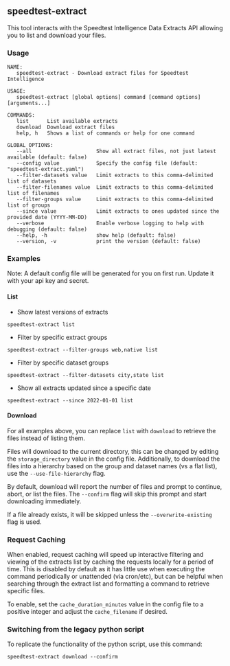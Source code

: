 ## speedtest-extract
This tool interacts with the Speedtest Intelligence Data Extracts API allowing you to list and download your files. 

### Usage

```
NAME:
   speedtest-extract - Download extract files for Speedtest Intelligence

USAGE:
   speedtest-extract [global options] command [command options] [arguments...]

COMMANDS:
   list      List available extracts
   download  Download extract files
   help, h   Shows a list of commands or help for one command

GLOBAL OPTIONS:
   --all                     Show all extract files, not just latest available (default: false)
   --config value            Specify the config file (default: "speedtest-extract.yaml")
   --filter-datasets value   Limit extracts to this comma-delimited list of datasets
   --filter-filenames value  Limit extracts to this comma-delimited list of filenames
   --filter-groups value     Limit extracts to this comma-delimited list of groups
   --since value             Limit extracts to ones updated since the provided date (YYYY-MM-DD)
   --verbose                 Enable verbose logging to help with debugging (default: false)
   --help, -h                show help (default: false)
   --version, -v             print the version (default: false)
```

### Examples

Note: A default config file will be generated for you on first run. Update it with your api key and secret.

#### List
* Show latest versions of extracts
```
speedtest-extract list
```
* Filter by specific extract groups
```
speedtest-extract --filter-groups web,native list
```

* Filter by specific dataset groups
```
speedtest-extract --filter-datasets city,state list
```

* Show all extracts updated since a specific date
```
speedtest-extract --since 2022-01-01 list
```

#### Download

For all examples above, you can replace `list` with `download` to retrieve the files instead of listing them.

Files will download to the current directory, this can be changed by editing the `storage_directory` value in the config file. 
Additionally, to download the files into a hierarchy based on the group and dataset names (vs a flat list), use the `--use-file-hierarchy` flag.

By default, download will report the number of files and prompt to continue, abort, or list the files. 
The `--confirm` flag will skip this prompt and start downloading immediately.

If a file already exists, it will be skipped unless the `--overwrite-existing` flag is used.

### Request Caching

When enabled, request caching will speed up interactive filtering and viewing of the extracts list by caching the requests locally for a period of time. 
This is disabled by default as it has little use when executing the command periodically or unattended (via cron/etc), but can be helpful when searching through the extract list and formatting a command to retrieve specific files. 

To enable, set the `cache_duration_minutes` value in the config file to a positive integer and adjust the `cache_filename` if desired.

### Switching from the legacy python script

To replicate the functionality of the python script, use this command:
```
speedtest-extract download --confirm
```
